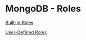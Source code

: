 # MongoDB - Roles

[Built-In Roles](https://docs.mongodb.com/manual/reference/built-in-roles/#built-in-roles)

[User-Defined Roles](https://docs.mongodb.com/manual/core/security-user-defined-roles/#user-defined-roles)